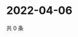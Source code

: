 # 2022-04-06

共 0 条

<!-- BEGIN WEIBO -->
<!-- 最后更新时间 Wed Apr 06 2022 23:21:36 GMT+0800 (China Standard Time) -->

<!-- END WEIBO -->
